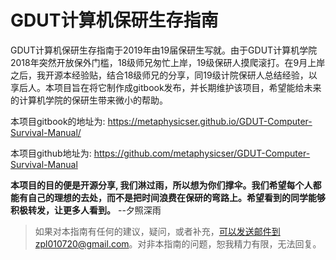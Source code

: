 # GDUT计算机保研生存指南

 GDUT计算机保研生存指南于2019年由19届保研生写就。由于GDUT计算机学院2018年突然开放保外门槛，18级师兄匆忙上岸，19级保研人摸爬滚打。在9月上岸之后，我开源本经验贴，结合18级师兄的分享，同19级计院保研人总结经验，以享后人。本项目旨在将它制作成gitbook发布，并长期维护该项目，希望能给未来的计算机学院的保研生带来微小的帮助。



本项目gitbook的地址为:  https://metaphysicser.github.io/GDUT-Computer-Survival-Manual/

本项目github地址为: https://github.com/metaphysicser/GDUT-Computer-Survival-Manual

**本项目的目的便是开源分享, 我们淋过雨，所以想为你们撑伞。我们希望每个人都能有自己的理想的去处，而不是把时间浪费在保研的弯路上。希望看到的同学能够积极转发，让更多人看到。**					--夕照深雨



> 如果对本指南有任何的建议，疑问，或者补充，可以发送邮件到zpl010720@gmail.com。对非本指南的问题，恕我精力有限，无法回复。
>
>  
>

​                                                                                                                                                                                                     